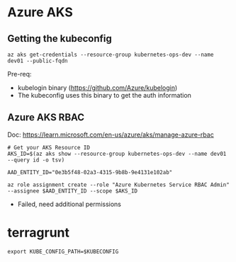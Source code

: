 # Azure AKS

## Getting the kubeconfig

```
az aks get-credentials --resource-group kubernetes-ops-dev --name dev01 --public-fqdn
```

Pre-req:
* kubelogin binary (https://github.com/Azure/kubelogin)
* The kubeconfig uses this binary to get the auth information

## Azure AKS RBAC
Doc: https://learn.microsoft.com/en-us/azure/aks/manage-azure-rbac

```
# Get your AKS Resource ID
AKS_ID=$(az aks show --resource-group kubernetes-ops-dev --name dev01 --query id -o tsv)
```

```
AAD_ENTITY_ID="0e3b5f48-02a3-4315-9b8b-9e4131e102ab"

az role assignment create --role "Azure Kubernetes Service RBAC Admin" --assignee $AAD_ENTITY_ID --scope $AKS_ID
```
* Failed, need additional permissions



# terragrunt
```
export KUBE_CONFIG_PATH=$KUBECONFIG
```
